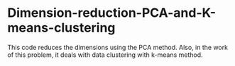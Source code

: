 # Dimension-reduction-PCA-and-K-means-clustering
This code reduces the dimensions using the PCA method. Also, in the work of this problem, it deals with data clustering with k-means method.
